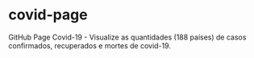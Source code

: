 # covid-page
GitHub Page Covid-19 - Visualize as quantidades (188 países) de casos confirmados, recuperados e mortes de covid-19. 
